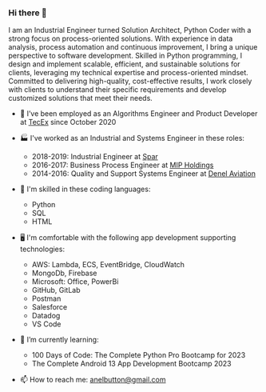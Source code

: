 ### Hi there 👋

<!--
**AButton90/AButton90** is a ✨ _special_ ✨ repository because its `README.md` (this file) appears on your GitHub profile.
-->

I am an Industrial Engineer turned Solution Architect, Python Coder with a strong focus on process-oriented solutions. With experience in data analysis, process automation and continuous improvement, I bring a unique perspective to software development. Skilled in Python programming, I design and implement scalable, efficient, and sustainable solutions for clients, leveraging my technical expertise and process-oriented mindset. Committed to delivering high-quality, cost-effective results, I work closely with clients to understand their specific requirements and develop customized solutions that meet their needs.

- 🔭 I’ve been employed as an Algorithms Engineer and Product Developer at [TecEx](https://tecex.com/) since October 2020

- 🏭 I've worked as an Industrial and Systems Engineer in these roles:
  - 2018-2019: Industrial Engineer at [Spar](https://www.spar.co.za/Home)
  - 2016-2017: Business Process Engineer at [MIP Holdings](https://webserver.mip.co.za/)
  - 2014-2016: Quality and Support Systems Engineer at [Denel Aviation](http://www.denelaeronautics.co.za/)

- 📖 I'm skilled in these coding languages:
  - Python
  - SQL
  - HTML

- 🖥️ I'm comfortable with the following app development supporting technologies:
  - AWS: Lambda, ECS, EventBridge, CloudWatch
  - MongoDb, Firebase
  - Microsoft: Office, PowerBi
  - GitHub, GitLab
  - Postman
  - Salesforce
  - Datadog
  - VS Code

- 🌱 I’m currently learning:
  - 100 Days of Code: The Complete Python Pro Bootcamp for 2023
  - The Complete Android 13 App Development Bootcamp 2023

- 📫 How to reach me: anelbutton@gmail.com


